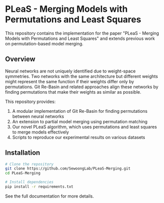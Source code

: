 # PLeaS - Merging Models with Permutations and Least Squares

This repository contains the implementation for the paper "PLeaS - Merging Models with Permutations and Least Squares" and extends previous work on permutation-based model merging.

## Overview

Neural networks are not uniquely identified due to weight-space symmetries. Two networks with the same architecture but different weights might represent the same function if their weights differ only by permutations. Git Re-Basin and related approaches align these networks by finding permutations that make their weights as similar as possible.

This repository provides:

1. A modular implementation of Git Re-Basin for finding permutations between neural networks
2. An extension to partial model merging using permutation matching
3. Our novel PLeaS algorithm, which uses permutations and least squares to merge models effectively
4. Scripts to reproduce our experimental results on various datasets

## Installation

```bash
# Clone the repository
git clone https://github.com/SewoongLab/PLeaS-Merging.git
cd PLeaS-Merging

# Install dependencies
pip install -r requirements.txt
```

See the full documentation for more details.